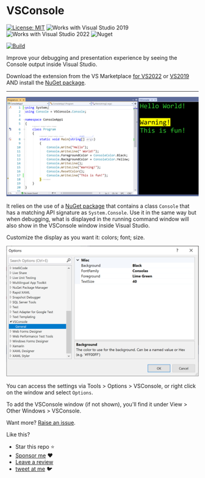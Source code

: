# VSConsole

[![License: MIT](https://img.shields.io/badge/License-MIT-green.svg)](LICENSE)
![Works with Visual Studio 2019](https://img.shields.io/static/v1.svg?label=VS&message=2019&color=5F2E96)
![Works with Visual Studio 2022](https://img.shields.io/static/v1.svg?label=VS&message=2022&color=5F2E96)
![Nuget](https://img.shields.io/nuget/dt/vsconsole)

[![Build](https://github.com/mrlacey/VSConsole/actions/workflows/build.yaml/badge.svg)](https://github.com/mrlacey/VSConsole/actions/workflows/build.yaml)

Improve your debugging and presentation experience by seeing the Console output inside Visual Studio.

Download the extension from the VS Marketplace [for VS2022](https://marketplace.visualstudio.com/items?itemName=MattLaceyLtd.VSConsole) or [VS2019](https://marketplace.visualstudio.com/items?itemName=MattLaceyLtd.VSConsole2019) AND install the [NuGet package](https://www.nuget.org/packages/VSConsole/).

-------------------------------------

![Screenshot showing example output in the VSConsole window inside Visual Studio](./Assets/example-screenshot.png)

It relies on the use of a [NuGet package](https://www.nuget.org/packages/VSConsole/) that contains a class `Console` that has a matching API signature as `System.Console`.
Use it in the same way but when debugging, what is displayed in the running command window will also show in the VSConsole window inside Visual Studio.


Customize the display as you want it: colors; font; size.

![Options window](./Assets/vsconsole-options.png)

You can access the settings via Tools > Options > VSConsole, or right click on the window and select `Options`.

To add the VSConsole window (if not shown), you'll find it under View > Other Windows > VSConsole.


Want more? [Raise an issue](https://github.com/mrlacey/VSConsole/issues/new).

Like this?
- Star this repo :star:
- [Sponsor me](https://github.com/sponsors/mrlacey) :heart:
- [Leave a review](https://marketplace.visualstudio.com/items?itemName=MattLaceyLtd.VSConsole&ssr=false#review-details)
- [tweet at me](https://twitter.com/mrlacey) :bird:
